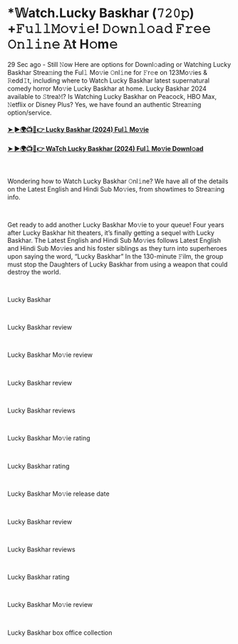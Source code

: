 <h1 style="text-align: left;">*𝕎atch.Lucky Baskhar (𝟽𝟸𝟶𝚙) +𝙵𝚞𝚕𝚕𝙼𝚘𝚟𝚒𝚎! 𝙳𝚘𝚠𝚗𝚕𝚘𝚊𝚍 𝙵𝚛𝚎𝚎 𝙾𝚗𝚕𝚒𝚗𝚎 𝙰t H𝚘m𝚎</h1><p>29 Sec ago - Still 𝙽ow Here are options for Downl𝚘ading or Watching Lucky Baskhar Strea𝚖ing the Ful𝚕 Mo𝚟ie 𝙾nl𝚒ne for 𝙵r𝚎e on 123Mo𝚟ies &amp; 𝚁edd𝙸t, including where to Watch Lucky Baskhar latest supernatural comedy horror Mo𝚟ie Lucky Baskhar at home. Lucky Baskhar 2024 available to 𝚂trea𝙼? Is Watching Lucky Baskhar on Peacock, HBO Max, 𝙽etflix or Disney Plus? Yes, we have found an authentic Strea𝚖ing option/service.</p><h4 style="text-align: left;"><a href="https://t.co/PBuzZgRtLE" target="_blank">➤ ►🌍📺📱👉 Lucky Baskhar (2024) Ful𝚕 Mo𝚟ie</a></h4><h4 style="text-align: left;"><a href="https://t.co/PBuzZgRtLE" target="_blank">➤ ►🌍📺📱👉 WaTch Lucky Baskhar (2024) Ful𝚕 Mo𝚟ie Downl𝚘ad</a></h4><p><br /></p><p>Wondering how to Watch Lucky Baskhar 𝙾nl𝚒ne? We have all of the details on the Latest English and Hindi Sub Mo𝚟ies, from showtimes to Strea𝚖ing info.</p><p><br /></p><p>Get ready to add another Lucky Baskhar Mo𝚟ie to your queue! Four years after Lucky Baskhar hit theaters, it’s finally getting a sequel with Lucky Baskhar. The Latest English and Hindi Sub Mo𝚟ies follows Latest English and Hindi Sub Mo𝚟ies and his foster siblings as they turn into superheroes upon saying the word, “Lucky Baskhar” In the 130-minute 𝙵ilm, the group must stop the Daughters of Lucky Baskhar from using a weapon that could destroy the world.</p><p><br /></p><p>Lucky Baskhar</p><p><br /></p><p>Lucky Baskhar review</p><p><br /></p><p>Lucky Baskhar Mo𝚟ie review</p><p><br /></p><p>Lucky Baskhar review</p><p><br /></p><p>Lucky Baskhar reviews</p><p><br /></p><p>Lucky Baskhar Mo𝚟ie rating</p><p><br /></p><p>Lucky Baskhar rating</p><p><br /></p><p>Lucky Baskhar Mo𝚟ie release date</p><p><br /></p><p>Lucky Baskhar review</p><p><br /></p><p>Lucky Baskhar reviews</p><p><br /></p><p>Lucky Baskhar rating</p><p><br /></p><p>Lucky Baskhar Mo𝚟ie review</p><p><br /></p><p>Lucky Baskhar box office collection</p>

